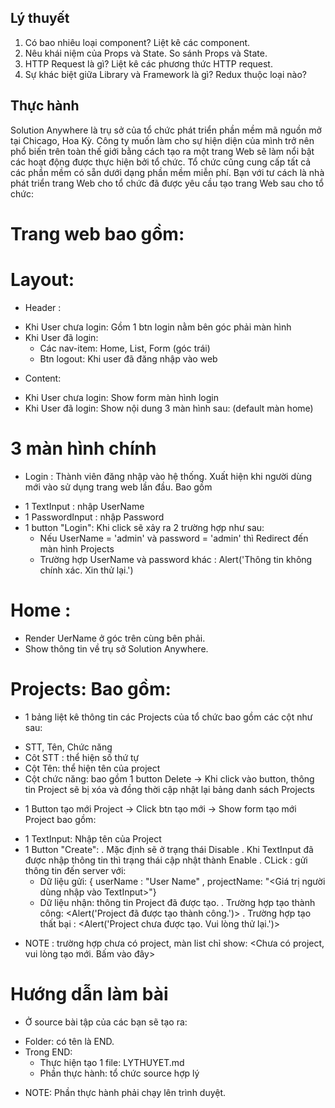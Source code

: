 ## Lý thuyết
1. Có bao nhiêu loại component? Liệt kê các component.
2. Nêu khái niệm của Props và State. So sánh Props và State.
3. HTTP Request là gì? Liệt kê các phương thức HTTP request.
4. Sự khác biệt giữa Library và Framework là gì? Redux thuộc loại nào?

## Thực hành
Solution Anywhere là trụ sở của tổ chức phát triển phần mềm mã nguồn mở tại Chicago, Hoa Kỳ. 
Công ty muốn làm cho sự hiện diện của mình trở nên phổ biến trên toàn thế giới bằng cách tạo ra một trang Web sẽ làm nổi bật các hoạt động được thực hiện bởi tổ chức. 
Tổ chức cũng cung cấp tất cả các phần mềm có sẵn dưới dạng phần mềm miễn phí. 
Bạn với tư cách là nhà phát triển trang Web cho tổ chức đã được yêu cầu tạo trang Web sau cho tổ chức:
# Trang web bao gồm:
# Layout:
- Header    :
+ Khi User chưa login: Gồm 1 btn login nằm bên góc phải màn hình
+ Khi User đã login:
    + Các nav-item: Home, List, Form (góc trái)
    + Btn logout: Khi user đã đăng nhập vào web
- Content: 
+ Khi User chưa login: Show form màn hình login
+ Khi User đã login: Show nội dung 3 màn hình sau: (default màn home)
# 3 màn hình chính
- Login   : Thành viên đăng nhập vào hệ thống. Xuất hiện khi người dùng mới vào sử dụng trang web lần đầu. Bao gồm
+ 1 TextInput     : nhập UserName
+ 1 PasswordInput : nhập Password
+ 1 button "Login": Khi click sẽ xảy ra 2 trường hợp như sau:
    + Nếu UserName = 'admin' và password = 'admin' thì Redirect đến màn hình Projects
    + Trường hợp UserName và password khác : Alert('Thông tin không chính xác. Xin thử lại.')
# Home    : 
+ Render UerName ở góc trên cùng bên phải.
+ Show thông tin về trụ sở Solution Anywhere.
# Projects: Bao gồm:
- 1 bảng liệt kê thông tin các Projects của tổ chức bao gồm các cột như sau:
+ STT, Tên, Chức năng
+ Côt STT : thể hiện số thứ tự
+ Cột Tên: thể hiện tên của project
+ Cột chức năng: bao gồm 1 button Delete -> Khi click vào button, thông tin Project sẽ bị xóa và đồng thời cập nhật lại bảng danh sách Projects
- 1 Button tạo mới Project -> Click btn tạo mới -> Show form tạo mới Project bao gồm:
+ 1 TextInput: Nhập tên của Project
+ 1 Button "Create":
    . Mặc định sẽ ở trạng thái Disable
    . Khi TextInput đã được nhập thông tin thì trạng thái cập nhật thành Enable
    . CLick : gửi thông tin đến server với:
    - Dữ liệu gửi: { userName : "User Name" , projectName: "<Giá trị người dùng nhập vào TextInput>"}
    - Dữ liệu nhận: thông tin Project đã được tạo.
    . Trường hợp tạo thành công: <Alert('Project đã được tạo thành công.')>
    . Trường hợp tạo thất bại  : <Alert('Project chưa được tạo. Vui lòng thử lại.')>
* NOTE : trường hợp chưa có project, màn list chỉ show: <Chưa có project, vui lòng tạo mới. Bấm vào đây>
# Hướng dẫn làm bài
- Ở source bài tập của các bạn sẽ tạo ra:
+ Folder: có tên là END.
+ Trong END: 
    - Thực hiện tạo 1 file: LYTHUYET.md 
    - Phần thực hành: tổ chức source hợp lý
- NOTE: Phần thực hành phải chạy lên trình duyệt.